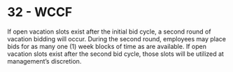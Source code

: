 # 32 - WCCF

If open vacation slots exist after the initial bid cycle, a second round of vacation bidding will occur. During the second round, employees may place bids for as many one \(1\) week blocks of time as are available. If open vacation slots exist after the second bid cycle, those slots will be utilized at management’s discretion.


